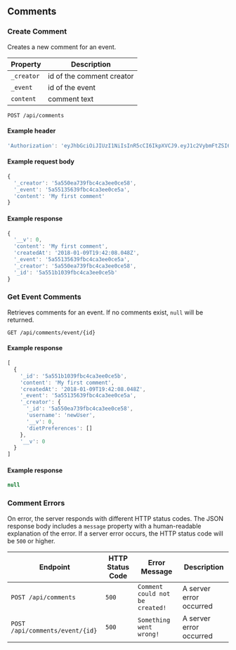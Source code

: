 ## Comments

### Create Comment

Creates a new comment for an event.

Property | Description
---|---
`_creator` | id of the comment creator
`_event` | id of the event
`content` | comment text

```endpoint
POST /api/comments
```

#### Example header

```javascript
'Authorization': 'eyJhbGciOiJIUzI1NiIsInR5cCI6IkpXVCJ9.eyJ1c2VybmFtZSI6Im5ld1VzZXIiLCJfaWQiOiI1YTU1MGVhNzM5ZmJjNGNhM2VlMGNlNTgiLCJpYXQiOjE1MTU1MjQzOTksImV4cCI6MTUxNTUzMTU5OX0.aLrBPqUHEpaSXYnuM5Mq8OdhCB_H6h8ieumSy8SIfro'
```

#### Example request body

```javascript
{
  '_creator': '5a550ea739fbc4ca3ee0ce58',
  '_event': '5a55135639fbc4ca3ee0ce5a',
  'content': 'My first comment'
}
```

#### Example response

```javascript
{
  '__v': 0,
  'content': 'My first comment',
  'createdAt': '2018-01-09T19:42:08.048Z',
  '_event': '5a55135639fbc4ca3ee0ce5a',
  '_creator': '5a550ea739fbc4ca3ee0ce58',
  '_id': '5a551b1039fbc4ca3ee0ce5b'
}
```

### Get Event Comments

Retrieves comments for an event. If no comments exist, `null` will be returned.

```endpoint
GET /api/comments/event/{id}
```

#### Example response

```javascript
[
  {
    '_id': '5a551b1039fbc4ca3ee0ce5b',
    'content': 'My first comment',
    'createdAt': '2018-01-09T19:42:08.048Z',
    '_event': '5a55135639fbc4ca3ee0ce5a',
    '_creator': {
      '_id': '5a550ea739fbc4ca3ee0ce58',
      'username': 'newUser',
      '__v': 0,
      'dietPreferences': []
    },
    '__v': 0
  }
]
```

#### Example response

```javascript
null
```

### Comment Errors

On error, the server responds with different HTTP status codes. The JSON response body includes a `message` property with a human-readable explanation of the error. If a server error occurs, the HTTP status code will be `500` or higher.

Endpoint | HTTP Status Code | Error Message | Description
|---|---|---|---
`POST /api/comments` | `500` | `Comment could not be created!` | A server error occurred
`POST /api/comments/event/{id}` | `500` | `Something went wrong!` | A server error occurred
